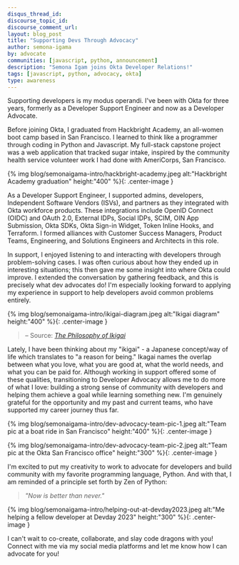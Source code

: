 ```yaml
---
disqus_thread_id: 
discourse_topic_id: 
discourse_comment_url: 
layout: blog_post
title: "Supporting Devs Through Advocacy"
author: semona-igama
by: advocate
communities: [javascript, python, announcement]
description: "Semona Igam joins Okta Developer Relations!"
tags: [javascript, python, advocacy, okta]
type: awareness
---
```

  
Supporting developers is my modus operandi. I've been with Okta for three years, formerly as a Developer Support Engineer and now as a Developer Advocate.

Before joining Okta, I graduated from Hackbright Academy, an all-women boot camp based in San Francisco. I learned to think like a programmer through coding in Python and Javascript. My full-stack capstone project was a web application that tracked sugar intake, inspired by the community health service volunteer work I had done with AmeriCorps, San Francisco.

{% img blog/semonaigama-intro/hackbright-academy.jpeg alt:"Hackbright Academy graduation" height:"400" %}{: .center-image }

As a Developer Support Engineer, I supported admins, developers, Independent Software Vendors (ISVs), and partners as they integrated with Okta workforce products. These integrations include OpenID Connect (OIDC) and OAuth 2.0, External IDPs, Social IDPs, SCIM, OIN App Submission, Okta SDKs, Okta Sign-in Widget, Token Inline Hooks, and Terraform. I formed alliances with Customer Success Managers, Product Teams, Engineering, and Solutions Engineers and Architects in this role. 

In support, I enjoyed listening to and interacting with developers through problem-solving cases. I was often curious about how they ended up in interesting situations; this then gave me some insight into where Okta could improve. I extended the conversation by gathering feedback, and this is precisely what dev advocates do! I'm especially looking forward to applying my experience in support to help developers avoid common problems entirely.


{% img blog/semonaigama-intro/ikigai-diagram.jpeg alt:"Ikigai diagram" height:"400" %}{: .center-image }

> – Source: <cite>[The Philosophy of Ikigai](https://positivepsychology.com/ikigai/)</cite>

Lately, I have been thinking about my "ikigai" - a Japanese concept/way of life which translates to "a reason for being." Ikagai names the overlap between what you love, what you are good at, what the world needs, and what you can be paid for. Although working in support offered some of these qualities, transitioning to Developer Advocacy allows me to do more of what I love: building a strong sense of community with developers and helping them achieve a goal while learning something new. I'm genuinely grateful for the opportunity and my past and current teams, who have supported my career journey thus far.  

{% img blog/semonaigama-intro/dev-advocacy-team-pic-1.jpeg alt:"Team pic at a boat ride in San Francisco" height:"400" %}{: .center-image }

{% img blog/semonaigama-intro/dev-advocacy-team-pic-2.jpeg alt:"Team pic at the Okta San Francisco office" height:"300" %}{: .center-image }

I'm excited to put my creativity to work to advocate for developers and build community with my favorite programming language, Python. And with that, I am reminded of a principle set forth by Zen of Python:

> *"Now is better than never."*

{% img blog/semonaigama-intro/helping-out-at-devday2023.jpeg alt:"Me helping a fellow developer at Devday 2023" height:"300" %}{: .center-image }

I can't wait to co-create, collaborate, and slay code dragons with you! Connect with me via my social media platforms and let me know how I can advocate for you!


